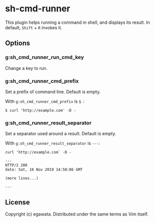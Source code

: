 # sh-cmd-runner

This plugin helps running a command in shell, and displays its result.
In default, `Shift` + `R` invokes it.

## Options

### g:sh_cmd_runner_run_cmd_key

Change a key to run.

### g:sh_cmd_runner_cmd_prefix

Set a prefix of command line. Default is empty.

With `g:sh_cmd_runner_cmd_prefix` is `$ `:

```
$ curl 'http://example.com' -D -
```

### g:sh_cmd_runner_result_separator

Set a separator used around a result. Default is empty.

With `g:sh_cmd_runner_result_separator` is `---`:

```
curl 'http://example.com` -D -

---
HTTP/2 200
date: Sat, 16 Nov 2019 14:58:06 GMT

(more lines...)

---
```

## License

Copyright (c) egawata. Distributed under the same terms as Vim itself.
